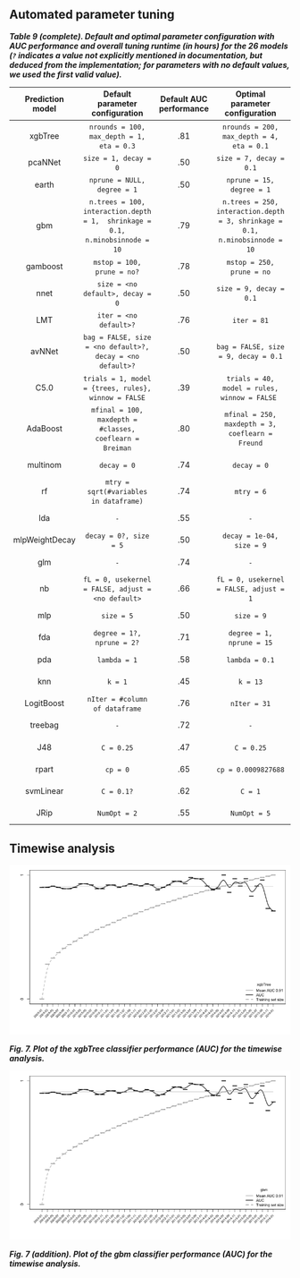 
## Automated parameter tuning

***Table 9 (complete). Default and optimal parameter configuration with AUC performance and overall tuning runtime (in hours) for the 26 models (`?` indicates a value not explicitly mentioned in documentation, but deduced from the implementation; for parameters with no default values, we used the first valid value).***

| Prediction model |                        Default parameter configuration                        | Default AUC  performance |                        Optimal parameter configuration                       | Optimal AUC  performance | Tuning runtime |
|:----------------:|:-----------------------------------------------------------------------------:|:------------------------:|:----------------------------------------------------------------------------:|:------------------------:|:--------------:|
|      xgbTree     | `nrounds = 100,  max_depth = 1,  eta = 0.3`                                   |            .81           | `nrounds = 200,  max_depth = 4,  eta = 0.1`                                  |            .94 (+16%)           |     06h 47m    |
|      pcaNNet     | `size = 1, decay = 0`                                                         |            .50           | `size = 7, decay = 0.1`                                                      |            .93 (+86%)          |     02h 20m    |
|       earth      | `nprune = NULL, degree = 1`                                                   |            .50           | `nprune = 15, degree = 1`                                                    |            .93 (+86%)          |     03h 53m    |
|        gbm       | `n.trees = 100, interaction.depth = 1,  shrinkage = 0.1, n.minobsinnode = 10` |            .79           | `n.trees = 250, interaction.depth = 3, shrinkage = 0.1, n.minobsinnode = 10` |            .94 (+19%)          |     08h 44m    |
|     gamboost     | `mstop = 100, prune = no?`                                                    |            .78           | `mstop = 250, prune = no`                                                    |            .88 (+13%)          |     02h 06m    |
|       nnet       | `size = <no default>, decay = 0`                                              |            .50           | `size = 9, decay = 0.1`                                                      |            .83 (+66%)          |     25h 10m    |
|        LMT       | `iter = <no default>?`                                                        |            .76           | `iter = 81`                                                                  |            .84 (+10%)          |     75h 54m    |
|      avNNet      | `bag = FALSE, size = <no default>?, decay = <no default>?`                    |            .50           | `bag = FALSE, size = 9, decay = 0.1`                                         |            .83 (+66%)          |     11h 15m    |
|       C5.0       | `trials = 1, model = {trees, rules}, winnow = FALSE`                          |            .39           | `trials = 40, model = rules, winnow = FALSE `                                |            .83 (+113%)          |     07h 05m    |
|     AdaBoost     | `mfinal = 100, maxdepth = #classes, coeflearn = Breiman`                      |            .80           | `mfinal = 250, maxdepth = 3, coeflearn = Freund`                             |            .82 (+2%)          |    114h 48m    |
|     multinom     | `decay = 0`                                                                   |            .74           | `decay = 0`                                                                  |            .84 (+13%)          |     01h 05m    |
|        rf        | `mtry = sqrt(#variables in dataframe)`                                        |            .74           | `mtry = 6`                                                                   |            .84 (+13%)          |     73h 24m    |
|        lda       | `-`                                                                           |            .55           | `-`                                                                          |            .84 (+53)          |     00h 06m    |
|  mlpWeightDecay  | `decay = 0?, size = 5`                                                        |            .50           | `decay = 1e-04, size = 9`                                                    |            .84 (+68%)          |     85h 18m    |
|        glm       | `-`                                                                           |            .74           | `-`                                                                          |            .81 (+9%)          |     00h 08m    |
|        nb        | `fL = 0, usekernel = FALSE, adjust = <no default>`                            |            .66           | `fL = 0, usekernel = FALSE, adjust = 1`                                      |            .81 (+23%)          |     00h 53m    |
|        mlp       | `size = 5`                                                                    |            .50           | `size = 9`                                                                   |            .80 (+60%)          |     44h 12m    |
|        fda       | `degree = 1?, nprune = 2?`                                                    |            .71           | `degree = 1, nprune = 15`                                                    |            .81 (+14%)          |     01h 34m    |
|        pda       | `lambda = 1`                                                                  |            .58           | `lambda = 0.1`                                                               |            .80 (+38%)          |     00h 29m    |
|        knn       | `k = 1`                                                                       |            .45           | `k = 13`                                                                     |            .78 (+73%)          |     125h 28m   |
|    LogitBoost    | `nIter = #column of dataframe`                                                |            .76           | `nIter = 31`                                                                 |            .76 (=)          |     00h 21m    |
|      treebag     | `-`                                                                           |            .72           | `-`                                                                          |            .79 (+10%)          |     06h 07m    |
|        J48       | `C = 0.25`                                                                    |            .47           | `C = 0.25`                                                                   |            .73 (+55%)          |     01h 30m    |
|       rpart      | `cp = 0`                                                                      |            .65           | `cp = 0.0009827688`                                                          |            .73 (+12%)          |     00h 12m    |
|     svmLinear    | `C = 0.1?`                                                                    |            .62           | `C = 1`                                                                      |            .67 (+24%)          |     15h 34m    |
|       JRip       | `NumOpt = 2`                                                                  |            .55           | `NumOpt = 5`                                                                 |            .67 (+22%)          |     06h 50m    |


## Timewise analysis 
![xgbtree plot](../output/timewise/plots/xgbTree/xgbTree_auc_plot.tiff)

***Fig. 7. Plot of the xgbTree classifier performance (AUC) for the timewise analysis.***

![gbm plot](../output/timewise/plots/gbm/gbm_auc_plot.tiff)

***Fig. 7 (addition). Plot of the gbm classifier performance (AUC) for the timewise analysis.***
